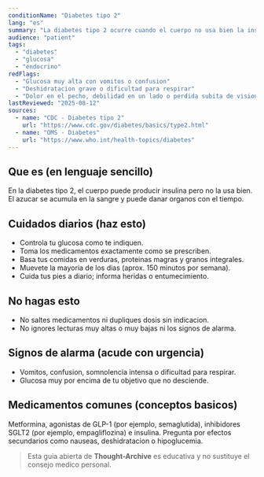 ```yaml
---
conditionName: "Diabetes tipo 2"
lang: "es"
summary: "La diabetes tipo 2 ocurre cuando el cuerpo no usa bien la insulina, lo que causa glucosa alta en sangre y riesgos a largo plazo para corazon, rinones, ojos y nervios."
audience: "patient"
tags:
  - "diabetes"
  - "glucosa"
  - "endocrino"
redFlags:
  - "Glucosa muy alta con vomitos o confusion"
  - "Deshidratacion grave o dificultad para respirar"
  - "Dolor en el pecho, debilidad en un lado o perdida subita de vision"
lastReviewed: "2025-08-12"
sources:
  - name: "CDC - Diabetes tipo 2"
    url: "https://www.cdc.gov/diabetes/basics/type2.html"
  - name: "OMS - Diabetes"
    url: "https://www.who.int/health-topics/diabetes"
---
```


## Que es (en lenguaje sencillo)
En la diabetes tipo 2, el cuerpo puede producir insulina pero no la usa bien. El azucar se acumula en la sangre y puede danar organos con el tiempo.

## Cuidados diarios (haz esto)
- Controla tu glucosa como te indiquen.
- Toma los medicamentos exactamente como se prescriben.
- Basa tus comidas en verduras, proteinas magras y granos integrales.
- Muevete la mayoria de los dias (aprox. 150 minutos por semana).
- Cuida tus pies a diario; informa heridas o entumecimiento.

## No hagas esto
- No saltes medicamentos ni dupliques dosis sin indicacion.
- No ignores lecturas muy altas o muy bajas ni los signos de alarma.

## Signos de alarma (acude con urgencia)
- Vomitos, confusion, somnolencia intensa o dificultad para respirar.
- Glucosa muy por encima de tu objetivo que no desciende.

## Medicamentos comunes (conceptos basicos)
Metformina, agonistas de GLP-1 (por ejemplo, semaglutida), inhibidores SGLT2 (por ejemplo, empagliflozina) e insulina. Pregunta por efectos secundarios como nauseas, deshidratacion o hipoglucemia.

> Esta guia abierta de **Thought-Archive** es educativa y no sustituye el consejo medico personal.




